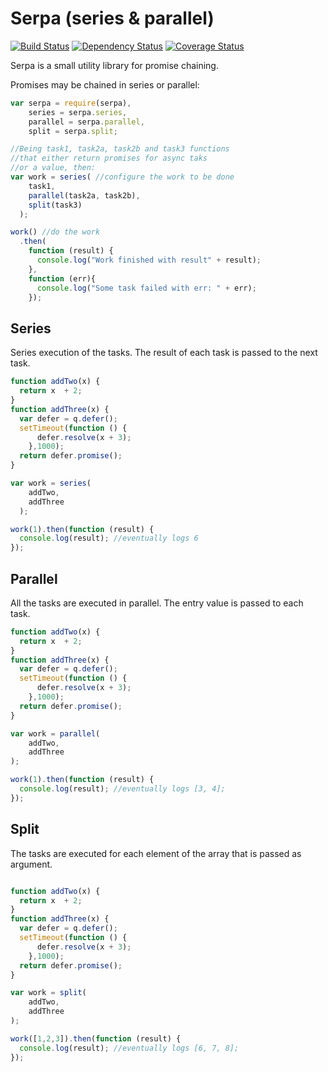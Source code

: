 Serpa (series & parallel)
=====
[![Build Status](https://travis-ci.org/AdesisNetlife/serpa.png?branch=master)](https://travis-ci.org/AdesisNetlife/serpa) [![Dependency Status](https://gemnasium.com/AdesisNetlife/serpa.png)](https://gemnasium.com/AdesisNetlife/serpa) [![Coverage Status](https://coveralls.io/repos/AdesisNetlife/serpa/badge.png?branch=master)](https://coveralls.io/r/AdesisNetlife/serpa?branch=master)

Serpa is a small utility library for promise chaining.

Promises may be chained in series or parallel:

```js
var serpa = require(serpa),
    series = serpa.series,
    parallel = serpa.parallel,
    split = serpa.split;

//Being task1, task2a, task2b and task3 functions
//that either return promises for async taks
//or a value, then:
var work = series( //configure the work to be done
    task1,
    parallel(task2a, task2b),
    split(task3)
  );

work() //do the work
  .then(
    function (result) {
      console.log("Work finished with result" + result);
    },
    function (err){
      console.log("Some task failed with err: " + err);
    });
```

## Series
Series execution of the tasks.
The result of each task is passed to the next task.

```js
function addTwo(x) {
  return x  + 2;
}
function addThree(x) {
  var defer = q.defer();
  setTimeout(function () {
      defer.resolve(x + 3);
    },1000);
  return defer.promise();
}

var work = series(
    addTwo,
    addThree
  );

work(1).then(function (result) {
  console.log(result); //eventually logs 6
});

```

## Parallel
All the tasks are executed in parallel. The entry value is passed to each task.

```js
function addTwo(x) {
  return x  + 2;
}
function addThree(x) {
  var defer = q.defer();
  setTimeout(function () {
      defer.resolve(x + 3);
    },1000);
  return defer.promise();
}

var work = parallel(
    addTwo,
    addThree
);

work(1).then(function (result) {
  console.log(result); //eventually logs [3, 4];
});

```

## Split
The tasks are executed for each element of the array that is passed as argument.

```js

function addTwo(x) {
  return x  + 2;
}
function addThree(x) {
  var defer = q.defer();
  setTimeout(function () {
      defer.resolve(x + 3);
    },1000);
  return defer.promise();
}

var work = split(
    addTwo,
    addThree
);

work([1,2,3]).then(function (result) {
  console.log(result); //eventually logs [6, 7, 8];
});

```
